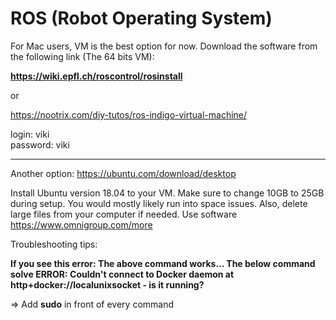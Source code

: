# ROS (Robot Operating System)

For Mac users, VM is the best option for now.  Download the software from the following link (The 64 bits VM): 

**https://wiki.epfl.ch/roscontrol/rosinstall**

or 

https://nootrix.com/diy-tutos/ros-indigo-virtual-machine/

login: viki <br>
password: viki


-------------------------------------------------------------------------------------------------------------------------


Another option: https://ubuntu.com/download/desktop

Install Ubuntu version 18.04 to your VM.  Make sure to change 10GB to 25GB during setup.  You would mostly likely run into space issues. Also, delete large files from your computer if needed. Use software https://www.omnigroup.com/more

Troubleshooting tips: 

**If you see this error: The above command works… The below command solve ERROR: Couldn't connect to Docker daemon at http+docker://localunixsocket - is it running?**

=> Add **sudo** in front of every command 

